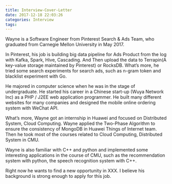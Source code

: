 ```yaml
---
title: Interview-Cover-Letter
date: 2017-12-18 22:03:26
categories: Interview
tags:
---
```


Wayne is a Software Engineer from Pinterest Search & Ads Team, who graduated from Carnegie Mellon University in May 2017.

In Pinterest, his job is building big data pipeline for Ads Product from the log with Kafka, Spark, Hive, Cascading. And Then upload the data to Terrapin(A key-value storage maintained by Pinterest) or RocksDB. What’s more, he tried some search experiments for search ads, such as n-gram token and blacklist experiment with Go.

He majored in computer science when he was in the stage of undergraduate. He started his career in a Chinese start-up (Wuya Network Inc) as a PHP / J2EE web application programmer. He built many different websites for many companies and designed the mobile online ordering system with WeChat API.

What’s more, Wayne got an internship in Huawei and focused on Distributed System, Cloud Computing. Wayne applied the Two-Phase Algorithm to ensure the consistency of MongoDB in Huawei Things of Internet team. Then he took most of the courses related to Cloud Computing, Distributed System in CMU.

Wayne is also familiar with C++ and python and implemented some interesting applications in the course of CMU, such as the recommendation system with python, the speech recognition system with C++.

Right now he wants to find a new opportunity in XXX. I believe his background is strong enough to apply for this job.
